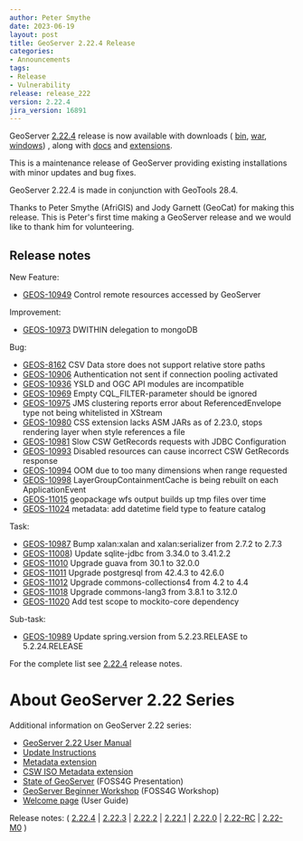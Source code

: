 ```yaml
---
author: Peter Smythe
date: 2023-06-19
layout: post
title: GeoServer 2.22.4 Release
categories:
- Announcements
tags:
- Release
- Vulnerability
release: release_222
version: 2.22.4
jira_version: 16891
--- 
```


GeoServer [2.22.4](/release/2.22.4/) release is now available
with downloads (
[bin](https://sourceforge.net/projects/geoserver/files/GeoServer/2.22.4/geoserver-2.22.4-bin.zip/download),
[war](https://sourceforge.net/projects/geoserver/files/GeoServer/2.22.4/geoserver-2.22.4-war.zip/download),
[windows](https://sourceforge.net/projects/geoserver/files/GeoServer/2.22.4/GeoServer-2.22.4-winsetup.exe/download))
, along with 
[docs](https://sourceforge.net/projects/geoserver/files/GeoServer/2.22.4/geoserver-2.22.4-htmldoc.zip/download) and
[extensions](https://sourceforge.net/projects/geoserver/files/GeoServer/2.22.4/extensions/).

This is a maintenance release of GeoServer providing existing installations with minor updates and bug fixes.

GeoServer 2.22.4 is made in conjunction with GeoTools 28.4. 


Thanks to Peter Smythe (AfriGIS) and Jody Garnett (GeoCat) for making this release. This is Peter's first time making a GeoServer release and we would like to thank him for volunteering.

## Release notes

New Feature:

* [GEOS-10949](https://osgeo-org.atlassian.net/browse/GEOS-10949) Control remote resources accessed by GeoServer

Improvement:

* [GEOS-10973](https://osgeo-org.atlassian.net/browse/GEOS-10973) DWITHIN delegation to mongoDB

Bug:

* [GEOS-8162](https://osgeo-org.atlassian.net/browse/GEOS-8162) CSV Data store does not support relative store paths
* [GEOS-10906](https://osgeo-org.atlassian.net/browse/GEOS-10906) Authentication not sent if connection pooling activated 
* [GEOS-10936](https://osgeo-org.atlassian.net/browse/GEOS-10936) YSLD and OGC API modules are incompatible
* [GEOS-10969](https://osgeo-org.atlassian.net/browse/GEOS-10969) Empty CQL_FILTER-parameter should be ignored
* [GEOS-10975](https://osgeo-org.atlassian.net/browse/GEOS-10975) JMS clustering reports error about ReferencedEnvelope type not being whitelisted in XStream
* [GEOS-10980](https://osgeo-org.atlassian.net/browse/GEOS-10980) CSS extension lacks ASM JARs as of 2.23.0, stops rendering layer when style references a file
* [GEOS-10981](https://osgeo-org.atlassian.net/browse/GEOS-10981) Slow CSW GetRecords requests with JDBC Configuration
* [GEOS-10993](https://osgeo-org.atlassian.net/browse/GEOS-10993) Disabled resources can cause incorrect CSW GetRecords response
* [GEOS-10994](https://osgeo-org.atlassian.net/browse/GEOS-10994) OOM due to too many dimensions when range requested
* [GEOS-10998](https://osgeo-org.atlassian.net/browse/GEOS-10998) LayerGroupContainmentCache is being rebuilt on each ApplicationEvent
* [GEOS-11015](https://osgeo-org.atlassian.net/browse/GEOS-11015) geopackage wfs output builds up tmp files over time
* [GEOS-11024](https://osgeo-org.atlassian.net/browse/GEOS-11024) metadata: add datetime field type to feature catalog

Task:

* [GEOS-10987](https://osgeo-org.atlassian.net/browse/GEOS-10987) Bump xalan:xalan and xalan:serializer from 2.7.2 to 2.7.3
* [GEOS-11008](https://osgeo-org.atlassian.net/browse/GEOS-11008)) Update sqlite-jdbc from 3.34.0 to 3.41.2.2
* [GEOS-11010](https://osgeo-org.atlassian.net/browse/GEOS-11010) Upgrade guava from 30.1 to 32.0.0
* [GEOS-11011](https://osgeo-org.atlassian.net/browse/GEOS-11011) Upgrade postgresql from 42.4.3 to 42.6.0
* [GEOS-11012](https://osgeo-org.atlassian.net/browse/GEOS-11012) Upgrade commons-collections4 from 4.2 to 4.4
* [GEOS-11018](https://osgeo-org.atlassian.net/browse/GEOS-11018) Upgrade commons-lang3 from 3.8.1 to 3.12.0
* [GEOS-11020](https://osgeo-org.atlassian.net/browse/GEOS-11020) Add test scope to mockito-core dependency

Sub-task:

* [GEOS-10989](https://osgeo-org.atlassian.net/browse/GEOS-10989) Update spring.version from 5.2.23.RELEASE to 5.2.24.RELEASE

For the complete list see [2.22.4](https://github.com/geoserver/geoserver/releases/tag/2.22.4) release notes. 

# About GeoServer 2.22 Series

Additional information on GeoServer 2.22 series:

* [GeoServer 2.22 User Manual](https://docs.geoserver.org/2.22.x/en/user/)
* [Update Instructions](https://docs.geoserver.org/latest/en/user/installation/upgrade.html)
* [Metadata extension](https://docs.geoserver.org/latest/en/user/extensions/metadata/index.html)
* [CSW ISO Metadata extension](https://docs.geoserver.org/latest/en/user/extensions/csw-iso/index.html)
* [State of GeoServer](https://docs.google.com/presentation/d/1mnOFSvYb8npVudvUR5MSjSTFHc6ZQ_bStafZrBV7LZ8/edit?usp=sharing) (FOSS4G Presentation)
* [GeoServer Beginner Workshop](https://docs.google.com/presentation/d/1fbPLN-1Cs95WK-IxDG1PxCEKyHwFbNBGNkkomxmLr0Y/edit?usp=sharing) (FOSS4G Workshop)
* [Welcome page](https://docs.geoserver.org/latest/en/user/webadmin/welcome.html) (User Guide)

Release notes:
( [2.22.4](https://github.com/geoserver/geoserver/releases/tag/2.22.4)
| [2.22.3](https://github.com/geoserver/geoserver/releases/tag/2.22.3)
| [2.22.2](https://github.com/geoserver/geoserver/releases/tag/2.22.2)
| [2.22.1](https://github.com/geoserver/geoserver/releases/tag/2.22.1)
| [2.22.0](https://github.com/geoserver/geoserver/releases/tag/2.22.0)
| [2.22-RC](https://github.com/geoserver/geoserver/releases/tag/2.22-RC)
| [2.22-M0](https://github.com/geoserver/geoserver/releases/tag/2.22-M0)
) 

